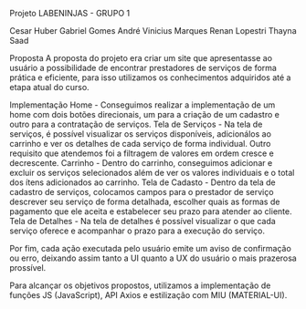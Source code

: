 Projeto LABENINJAS - GRUPO 1 

Cesar Huber
Gabriel Gomes 
André Vinicius Marques
Renan Lopestri
Thayna Saad

Proposta
A proposta do projeto era criar um site que apresentasse ao usuário a possibilidade de encontrar prestadores de serviços de forma prática e eficiente, para isso utilizamos os conhecimentos adquiridos até a etapa atual do curso. 

Implementação 
Home - Conseguimos realizar a implementação de um home com dois botões direcionais, um para a criação de um cadastro e outro para a contratação de serviços. 
Tela de Serviços - Na tela de serviços, é  possível visualizar os serviços disponíveis, adicionálos ao carrinho e ver os detalhes de cada serviço de forma individual. Outro requisito que atendemos foi a filtragem de valores em ordem cresce e decrescente. 
Carrinho - Dentro do carrinho, conseguimos adicionar e excluir os serviços selecionados além de  ver os valores individuais e o total dos ítens adicionados ao carrinho. 
Tela de Cadasto - Dentro da tela de cadastro de serviços, colocamos campos para o prestador de serviço descrever seu serviço de forma detalhada, escolher quais as formas de pagamento que ele aceita e estabelecer seu prazo para atender ao cliente.
Tela de Detalhes - Na tela de detalhes é possível visualizar o que cada serviço oferece e acompanhar o prazo para a execução do serviço. 

Por fim, cada ação executada pelo usuário emite um aviso de confirmação ou erro, deixando assim tanto a UI quanto a UX do usuário o mais prazerosa prossível. 

Para alcançar os objetivos propostos, utilizamos a implementação de funções JS (JavaScript), API Axios e estilização com MIU (MATERIAL-UI). 